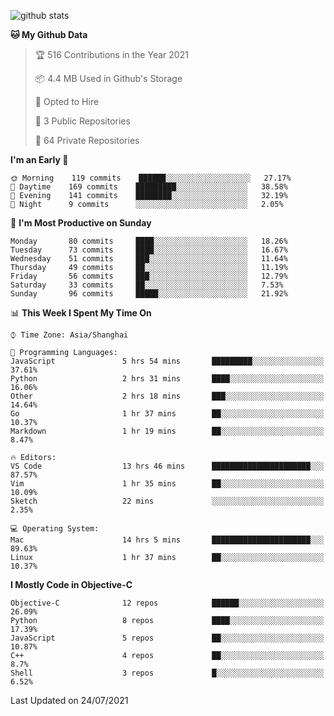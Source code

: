 
![github stats](https://github-readme-stats.vercel.app/api?username=ChesterYue&show_icons=true&count_private=true)

<!-- ![wakatime](https://github-readme-stats.vercel.app/api/wakatime?username=ChesterYue&layout=compact) -->

<!-- ![wakatime](https://github-readme-stats.vercel.app/api/top-langs/?username=ChesterYue&layout=compact) -->

<!--START_SECTION:waka-->
**🐱 My Github Data** 

> 🏆 516 Contributions in the Year 2021
 > 
> 📦 4.4 MB Used in Github's Storage 
 > 
> 💼 Opted to Hire
 > 
> 📜 3 Public Repositories 
 > 
> 🔑 64 Private Repositories  
 > 
**I'm an Early 🐤** 

```text
🌞 Morning    119 commits    ██████░░░░░░░░░░░░░░░░░░░   27.17% 
🌆 Daytime    169 commits    █████████░░░░░░░░░░░░░░░░   38.58% 
🌃 Evening    141 commits    ████████░░░░░░░░░░░░░░░░░   32.19% 
🌙 Night      9 commits      ░░░░░░░░░░░░░░░░░░░░░░░░░   2.05%

```
📅 **I'm Most Productive on Sunday** 

```text
Monday       80 commits     ████░░░░░░░░░░░░░░░░░░░░░   18.26% 
Tuesday      73 commits     ████░░░░░░░░░░░░░░░░░░░░░   16.67% 
Wednesday    51 commits     ███░░░░░░░░░░░░░░░░░░░░░░   11.64% 
Thursday     49 commits     ██░░░░░░░░░░░░░░░░░░░░░░░   11.19% 
Friday       56 commits     ███░░░░░░░░░░░░░░░░░░░░░░   12.79% 
Saturday     33 commits     ██░░░░░░░░░░░░░░░░░░░░░░░   7.53% 
Sunday       96 commits     █████░░░░░░░░░░░░░░░░░░░░   21.92%

```


📊 **This Week I Spent My Time On** 

```text
⌚︎ Time Zone: Asia/Shanghai

💬 Programming Languages: 
JavaScript               5 hrs 54 mins       █████████░░░░░░░░░░░░░░░░   37.61% 
Python                   2 hrs 31 mins       ████░░░░░░░░░░░░░░░░░░░░░   16.06% 
Other                    2 hrs 18 mins       ███░░░░░░░░░░░░░░░░░░░░░░   14.64% 
Go                       1 hr 37 mins        ██░░░░░░░░░░░░░░░░░░░░░░░   10.37% 
Markdown                 1 hr 19 mins        ██░░░░░░░░░░░░░░░░░░░░░░░   8.47%

🔥 Editors: 
VS Code                  13 hrs 46 mins      ██████████████████████░░░   87.57% 
Vim                      1 hr 35 mins        ██░░░░░░░░░░░░░░░░░░░░░░░   10.09% 
Sketch                   22 mins             ░░░░░░░░░░░░░░░░░░░░░░░░░   2.35%

💻 Operating System: 
Mac                      14 hrs 5 mins       ██████████████████████░░░   89.63% 
Linux                    1 hr 37 mins        ██░░░░░░░░░░░░░░░░░░░░░░░   10.37%

```

**I Mostly Code in Objective-C** 

```text
Objective-C              12 repos            ██████░░░░░░░░░░░░░░░░░░░   26.09% 
Python                   8 repos             ████░░░░░░░░░░░░░░░░░░░░░   17.39% 
JavaScript               5 repos             ██░░░░░░░░░░░░░░░░░░░░░░░   10.87% 
C++                      4 repos             ██░░░░░░░░░░░░░░░░░░░░░░░   8.7% 
Shell                    3 repos             █░░░░░░░░░░░░░░░░░░░░░░░░   6.52%

```



 Last Updated on 24/07/2021
<!--END_SECTION:waka-->
